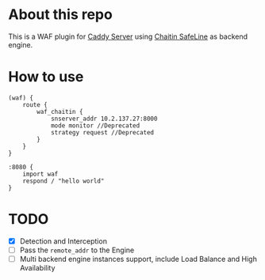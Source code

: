 # About this repo

This is a WAF plugin for [Caddy Server](https://github.com/caddyserver/caddy) using [Chaitin SafeLine](https://www.chaitin.cn/zh/safeline) as backend engine.

# How to use

```
(waf) {
	route {
		waf_chaitin {
			snserver_addr 10.2.137.27:8000
			mode monitor //Deprecated
			strategy request //Deprecated
		}
	}
}

:8080 {
	import waf
	respond / "hello world"
}
```

# TODO
- [x] Detection and Interception  
- [ ]  Pass the `remote_addr` to the Engine  
- [ ]  Multi backend engine instances support, include Load Balance and High Availability
